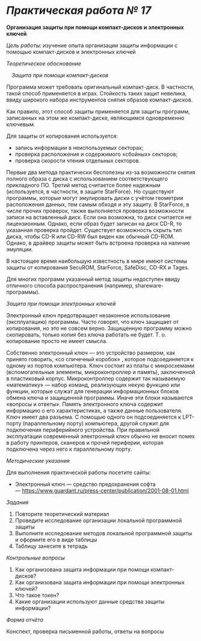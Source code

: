 ﻿# ***Практическая работа № 17***
**Организация защиты при помощи компакт-дисков и электронных ключей**

*Цель работы:* изучение опыта организации защиты информации с помощью компакт-дисков и электронных ключей

*Теоретическое обоснование*

`  `*Защита при помощи компакт-дисков*

Программа может требовать оригинальный компакт-диск. В частности, такой способ применяется в играх. Стойкость таких защит невелика, ввиду широкого набора инструментов снятия образов компакт-дисков.

Как правило, этот способ защиты применяется для защиты программ, записанных на этом же компакт-диске, являющимся одновременно ключевым.

Для защиты от копирования используется:

- запись информации в неиспользуемых секторах;
- проверка расположения и содержимого «сбойных» секторов;
- проверка скорости чтения отдельных секторов.

Первые два метода практически бесполезны из-за возможности снятия полного образа с диска с использованием соответствующего прикладного ПО. Третий метод считается более надежным (используется, в частности, в защите StarForce). Но существуют программы, которые могут эмулировать диски с учётом геометрии расположения данных, тем самым обходя и эту защиту. В StarForce, в числе прочих проверок, также выполняется проверка возможности записи на вставленный диск. Если она возможна, то диск считается не лицензионным. Однако, если образ будет записан на диск CD-R, то указанная проверка пройдет. Существует возможность скрыть тип диска, чтобы CD-R или CD-RW был виден как обычный CD-ROM. Однако, в драйвер защиты может быть встроена проверка на наличие эмуляции.

В настоящее время наибольшую известность в мире имеют системы защиты от копирования SecuROM, StarForce, SafeDisc, CD-RX и Tages.

Для многих программ указанный метод защиты недоступен ввиду отличного способа распространения (например, shareware-программы).

*Защита при помощи электронных ключей*

Электронный ключ предотвращает незаконное использование (эксплуатацию) программы. Часто говорят, что ключ защищает от копирования, но это не совсем верно. Защищенную программу можно скопировать, только копия без ключа работать не будет. Т. о. копирование просто не имеет смысла.

Собственно электронный ключ — это устройство размером, как принято говорить, «со спичечный коробок» , которое подсоединяется к одному из портов компьютера. Ключ состоит из платы с микросхемами (вспомогательные элементы, микроконтроллер и память), заключенной в пластиковый корпус. Микроконтроллер содержит так называемую «математику» — набор команд, реализующих некую функцию или функции, которые служат для генерации информационных блоков обмена ключа и защищенной программы. Иначе эти блоки называются «вопросы и ответы». Память электронного ключа содержит информацию о его характеристиках, а также данные пользователя. Ключ имеет два разъема. С помощью одного он подсоединяется к LPT-порту (параллельному порту) компьютера, другой служит для подключения периферийного устройства. При правильной эксплуатации современный электронный ключ обычно не вносит помех в работу принтеров, сканеров и прочей периферии, которая подключена через него к параллельному порту.

*Методические указания*

Для выполнения практической работы посетите сайты:

- Электронный ключ — средство предохранения софта — <https://www.guardant.ru/press-center/publication/2001-08-01.html>

*Задания*

1. Повторите теоретический материал
1. Проведите исследование организации локальной программной защиты
1. Выполните исследование методов локальной программной защиты и оформите его в виде таблицы
1. Таблицу занесите в тетрадь

*Контрольные вопросы*

1. Как организована защита информации при помощи компакт- дисков?
1. Как организована защита информации при помощи электронных ключей?
1. Что такое токен?
1. Какие организации используют данные средства защиты информации?

*Форма отчёта*

Конспект, проверка письменной работы, ответы на вопросы

